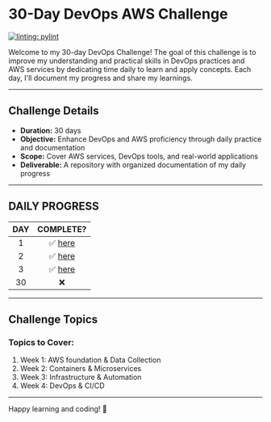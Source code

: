 # 30-Day DevOps AWS Challenge

[![linting: pylint](https://img.shields.io/badge/linting-pylint-yellowgreen)](https://github.com/pylint-dev/pylint)

Welcome to my 30-day DevOps  Challenge! The goal of this challenge is to improve my understanding and practical skills in DevOps practices and AWS services by dedicating time daily to learn and apply concepts. Each day, I'll document my progress and share my learnings.

---

## **Challenge Details**
- **Duration:** 30 days
- **Objective:** Enhance DevOps and AWS proficiency through daily practice and documentation
- **Scope:** Cover AWS services, DevOps tools, and real-world applications
- **Deliverable:** A repository with organized documentation of my daily progress

---
## DAILY PROGRESS

<!-- <details>
  <summary> CLICK TO EXPAND </summary> -->

| DAY | COMPLETE? | 
| :---: | :---:|
| 1  |  ✅ [here](./day_1) |
| 2  |  ✅ [here](./day_2/README.md) |
| 3  |  ✅ [here](./day_3/README.md) |
| 30 |  ❌ |

<!-- </details> -->
---

## **Challenge Topics**

###  Topics to Cover:
1. Week 1: AWS foundation & Data Collection
2. Week 2: Containers & Microservices
3. Week 3: Infrastructure & Automation
4. Week 4: DevOps & CI/CD
---


Happy learning and coding! 🎉
